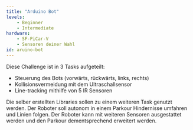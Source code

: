 ```yaml
---
title: "Arduino Bot"
levels:
    - Beginner
    - Intermediate
hardware:
    - SF-PiCar-V
    - Sensoren deiner Wahl
id: aruino-bot
---
```

Diese Challenge ist in 3 Tasks aufgeteilt:

* Steuerung des Bots (vorwärts, rückwärts, links, rechts)
* Kollisionsvermeidung mit dem Ultraschallsensor
* Line-tracking mithilfe von 5 IR Sensoren

Die selber erstellten Libraries sollen zu einem weiteren Task genutzt werden. Der Roboter soll autonom in einem Parkour Hindernisse umfahren und Linien folgen. Der Roboter kann mit weiteren Sensoren ausgestattet werden und den Parkour dementsprechend erweitert werden.
